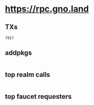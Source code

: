 # https://rpc.gno.land

## TXs
```
7917
```

## addpkgs
```
```

## top realm calls
```
```

## top faucet requesters
```
```


